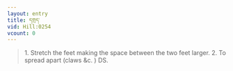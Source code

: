 ```yaml
---
layout: entry
title: དགྲད་
vid: Hill:0254
vcount: 0
---
```


> 1\.
 Stretch the feet making the space between the two feet larger\.
 2\.
 To spread apart (claws &c\.
) DS\.

